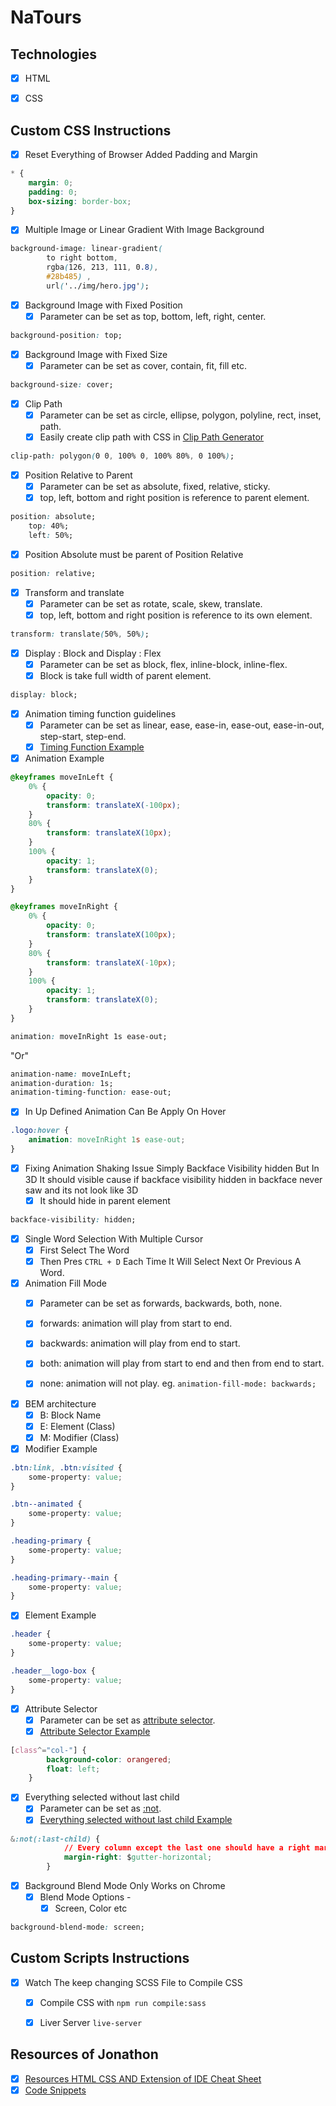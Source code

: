 # NaTours


## Technologies

- [x] HTML
- [x] CSS



## Custom CSS Instructions

- [x] Reset Everything of Browser Added Padding and Margin

```css
* {
    margin: 0;
    padding: 0;
    box-sizing: border-box;
}
```

- [x] Multiple Image or Linear Gradient With Image Background

```css
background-image: linear-gradient(
        to right bottom,
        rgba(126, 213, 111, 0.8),
        #28b485) ,
        url('../img/hero.jpg');
```

- [x] Background Image with Fixed Position
    - [x] Parameter can be set as top, bottom, left, right, center.

```css
background-position: top;
```
- [x] Background Image with Fixed Size
    - [x] Parameter can be set as cover, contain, fit, fill etc.

```css
background-size: cover;
```
- [x] Clip Path
    - [x] Parameter can be set as circle, ellipse, polygon, polyline, rect, inset, path.
    - [x] Easily create clip path with CSS in [Clip Path Generator](https://bennettfeely.com/clippy/)

```css
clip-path: polygon(0 0, 100% 0, 100% 80%, 0 100%);
```

- [x] Position Relative to Parent
    - [x] Parameter can be set as absolute, fixed, relative, sticky.
    - [x] top, left, bottom and right position is reference to parent element.

```css
position: absolute;
    top: 40%;
    left: 50%;
```

- [x] Position Absolute must be parent of Position Relative

```css
position: relative;
```

- [x] Transform and translate
    - [x] Parameter can be set as rotate, scale, skew, translate.
    - [x] top, left, bottom and right position is reference to its own element.

```css
transform: translate(50%, 50%);
```

- [x] Display : Block and Display : Flex
    - [x] Parameter can be set as block, flex, inline-block, inline-flex.
    - [x] Block is take full width of parent element.

```css
display: block;
```

- [x]  Animation timing function guidelines
    - [x] Parameter can be set as linear, ease, ease-in, ease-out, ease-in-out, step-start, step-end.
    - [x] [Timing Function Example](https://developer.mozilla.org/en-US/docs/Web/CSS/animation-timing-function)

- [x] Animation Example

```css
@keyframes moveInLeft {
    0% {
        opacity: 0;
        transform: translateX(-100px);
    }
    80% {
        transform: translateX(10px);
    }
    100% {
        opacity: 1;
        transform: translateX(0);
    }
}
```

```css
@keyframes moveInRight {
    0% {
        opacity: 0;
        transform: translateX(100px);
    }
    80% {
        transform: translateX(-10px);
    }
    100% {
        opacity: 1;
        transform: translateX(0);
    }
}
```

```css
animation: moveInRight 1s ease-out;
```
"Or"
```css
animation-name: moveInLeft;
animation-duration: 1s;
animation-timing-function: ease-out;
```

- [x] In Up Defined Animation Can Be Apply On Hover

```css
.logo:hover {
    animation: moveInRight 1s ease-out;
}
```

- [x] Fixing Animation Shaking Issue Simply Backface Visibility hidden But In 3D It should visible cause if backface visibility hidden in backface never saw and its not look like 3D
    - [x] It should hide in parent element

```css
backface-visibility: hidden;
```

- [x] Single Word Selection With Multiple Cursor
    - [x] First Select The Word
    - [x] Then Pres `CTRL + D` Each Time It Will Select Next Or Previous A Word.

- [x] Animation Fill Mode
    - [x] Parameter can be set as forwards, backwards, both, none.
    - [x] forwards: animation will play from start to end.
    - [x] backwards: animation will play from end to start.
    - [x] both: animation will play from start to end and then from end to start.
    - [x] none: animation will not play. eg. `animation-fill-mode: backwards;`


- [x] BEM architecture
    - [x] B: Block Name
    - [x] E: Element (Class)
    - [x] M: Modifier (Class)

- [x] Modifier Example

```css
.btn:link, .btn:visited {
    some-property: value;
}
```

```css
.btn--animated {
    some-property: value;
}
```
```css
.heading-primary {
    some-property: value;
}

.heading-primary--main {
    some-property: value;
}
```

- [x] Element Example

```css
.header {
    some-property: value;
}

.header__logo-box {
    some-property: value;
}
```

- [x] Attribute Selector
    - [x] Parameter can be set as [attribute selector](https://developer.mozilla.org/en-US/docs/Web/CSS/Attribute_selectors).
    - [x] [Attribute Selector Example](https://developer.mozilla.org/en-US/docs/Web/CSS/Attribute_selectors)

```css
[class^="col-"] {
        background-color: orangered;
        float: left;
    }
```

- [x]  Everything selected without last child
    - [x] Parameter can be set as [:not](https://developer.mozilla.org/en-US/docs/Web/CSS/:not).
    - [x] [Everything selected without last child Example](https://developer.mozilla.org/en-US/docs/Web/CSS/:not)

```css
&:not(:last-child) {
            // Every column except the last one should have a right margin of $gutter-horizontal
            margin-right: $gutter-horizontal;
        }
```

- [x] Background Blend Mode Only Works on Chrome
    - [x] Blend Mode Options -
        - [x] Screen, Color etc
    
```css
background-blend-mode: screen;
```



## Custom Scripts Instructions

- [x] Watch The keep changing SCSS File to Compile CSS
    - [x] Compile CSS with `npm run compile:sass`
    - [x] Liver Server `live-server`


## Resources of Jonathon

- [x] [Resources HTML CSS AND Extension of IDE Cheat Sheet](https://codingheroes.io/resources/)
- [x] [Code Snippets](https://github.com/jonasschmedtmann/advanced-css-course)